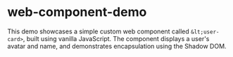 # web-component-demo
This demo showcases a simple custom web component called `&lt;user-card>`, built using vanilla JavaScript. The component displays a user's avatar and name, and demonstrates encapsulation using the Shadow DOM.
